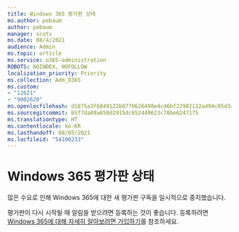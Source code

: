 ```yaml
---
title: Windows 365 평가판 상태
ms.author: pebaum
author: pebaum
manager: scotv
ms.date: 08/4/2021
audience: Admin
ms.topic: article
ms.service: o365-administration
ROBOTS: NOINDEX, NOFOLLOW
localization_priority: Priority
ms.collection: Adm_O365
ms.custom:
- "12621"
- "9002620"
ms.openlocfilehash: d1875a3f6849122b8770626498e4c46bf22982112a494c05d3acf0c313f2fa46
ms.sourcegitcommit: b5f7da89a650d2915dc652449623c78be6247175
ms.translationtype: HT
ms.contentlocale: ko-KR
ms.lasthandoff: 08/05/2021
ms.locfileid: "54100233"
---
```

# <a name="windows-365-trial-availability"></a>Windows 365 평가판 상태

많은 수요로 인해 Windows 365에 대한 새 평가판 구독을 일시적으로 중지했습니다.

평가판이 다시 시작될 때 알림을 받으려면 등록하는 것이 좋습니다. 등록하려면 [Windows 365에 대해 자세히 알아보려면 가입하기](https://aka.ms/Win365InfoNotification)를 참조하세요.